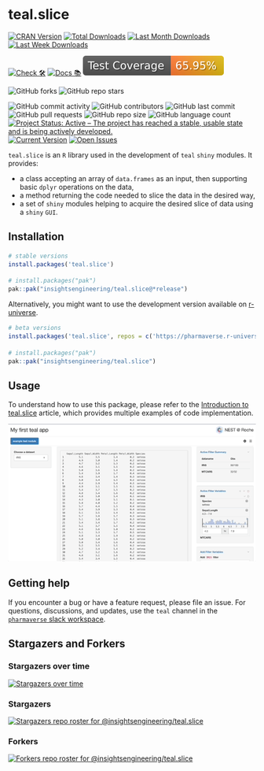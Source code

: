 # teal.slice

<!-- start badges -->
[![CRAN Version](https://www.r-pkg.org/badges/version/teal.slice?color=green)](https://cran.r-project.org/package=teal.slice)
[![Total Downloads](http://cranlogs.r-pkg.org/badges/grand-total/teal.slice?color=green)](https://cran.r-project.org/package=teal.slice)
[![Last Month Downloads](http://cranlogs.r-pkg.org/badges/last-month/teal.slice?color=green)](https://cran.r-project.org/package=teal.slice)
[![Last Week Downloads](http://cranlogs.r-pkg.org/badges/last-week/teal.slice?color=green)](https://cran.r-project.org/package=teal.slice)

[![Check 🛠](https://github.com/insightsengineering/teal.slice/actions/workflows/check.yaml/badge.svg)](https://insightsengineering.github.io/teal.slice/main/unit-test-report/)
[![Docs 📚](https://github.com/insightsengineering/teal.slice/actions/workflows/docs.yaml/badge.svg)](https://insightsengineering.github.io/teal.slice/)
[![Code Coverage 📔](https://raw.githubusercontent.com/insightsengineering/teal.slice/_xml_coverage_reports/data/main/badge.svg)](https://insightsengineering.github.io/teal.slice/main/coverage-report/)

![GitHub forks](https://img.shields.io/github/forks/insightsengineering/teal.slice?style=social)
![GitHub repo stars](https://img.shields.io/github/stars/insightsengineering/teal.slice?style=social)

![GitHub commit activity](https://img.shields.io/github/commit-activity/m/insightsengineering/teal.slice)
![GitHub contributors](https://img.shields.io/github/contributors/insightsengineering/teal.slice)
![GitHub last commit](https://img.shields.io/github/last-commit/insightsengineering/teal.slice)
![GitHub pull requests](https://img.shields.io/github/issues-pr/insightsengineering/teal.slice)
![GitHub repo size](https://img.shields.io/github/repo-size/insightsengineering/teal.slice)
![GitHub language count](https://img.shields.io/github/languages/count/insightsengineering/teal.slice)
[![Project Status: Active – The project has reached a stable, usable state and is being actively developed.](https://www.repostatus.org/badges/latest/active.svg)](https://www.repostatus.org/#active)
[![Current Version](https://img.shields.io/github/r-package/v/insightsengineering/teal.slice/main?color=purple\&label=package%20version)](https://github.com/insightsengineering/teal.slice/tree/main)
[![Open Issues](https://img.shields.io/github/issues-raw/insightsengineering/teal.slice?color=red\&label=open%20issues)](https://github.com/insightsengineering/teal.slice/issues?q=is%3Aissue+is%3Aopen+sort%3Aupdated-desc)
<!-- end badges -->

`teal.slice` is an `R` library used in the development of `teal` `shiny` modules. It provides:

* a class accepting an array of `data.frames` as an input, then supporting basic `dplyr` operations on the data,
* a method returning the code needed to slice the data in the desired way,
* a set of `shiny` modules helping to acquire the desired slice of data using a `shiny` `GUI`.

## Installation

```r
# stable versions
install.packages('teal.slice')

# install.packages("pak")
pak::pak("insightsengineering/teal.slice@*release")
```

Alternatively, you might want to use the development version available on [r-universe](https://r-universe.dev/).

```r
# beta versions
install.packages('teal.slice', repos = c('https://pharmaverse.r-universe.dev', getOption('repos')))

# install.packages("pak")
pak::pak("insightsengineering/teal.slice")
```

## Usage

To understand how to use this package, please refer to the [Introduction to teal.slice](https://insightsengineering.github.io/teal.slice/latest-tag/articles/teal-slice.html) article, which provides multiple examples of code implementation.

![Showcase](https://github.com/insightsengineering/teal.slice/blob/main/assets/img/showcase.gif)

## Getting help

If you encounter a bug or have a feature request, please file an issue. For questions, discussions, and updates, use the `teal` channel in the [`pharmaverse` slack workspace](https://pharmaverse.slack.com).

## Stargazers and Forkers

### Stargazers over time

[![Stargazers over time](https://starchart.cc/insightsengineering/teal.slice.svg)](https://starchart.cc/insightsengineering/teal.slice)

### Stargazers

[![Stargazers repo roster for @insightsengineering/teal.slice](http://reporoster.com/stars/insightsengineering/teal.slice)](https://github.com/insightsengineering/teal.slice/stargazers)

### Forkers

[![Forkers repo roster for @insightsengineering/teal.slice](http://reporoster.com/forks/insightsengineering/teal.slice)](https://github.com/insightsengineering/teal.slice/network/members)
